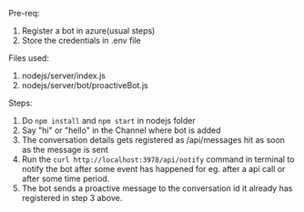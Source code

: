 Pre-req:
1. Register a bot in azure(usual steps)
2. Store the credentials in .env file

Files used:
1. nodejs/server/index.js
2. nodejs/server/bot/proactiveBot.js

Steps:

1. Do `npm install` and `npm start` in nodejs folder
2. Say "hi" or "hello" in the Channel where bot is added
3. The conversation details gets registered as /api/messages hit as soon as the message is sent
4. Run the `curl http://localhost:3978/api/notify` command in terminal to notify the bot after some event has happened for eg. after a api call or after some time period.
5. The bot sends a proactive message to the conversation id it already has registered in step 3 above.
